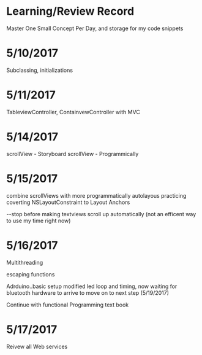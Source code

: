 # Learning/Review Record 



Master One Small Concept Per Day, and storage for my code snippets


# 5/10/2017

Subclassing, initializations

# 5/11/2017

TableviewController, ContainvewController with MVC 

# 5/14/2017

 scrollView - Storyboard
 scrollView - Programmically


# 5/15/2017

 combine scrollViews with more programmatically autolayous
 practicing coverting NSLayoutConstraint to Layout Anchors
 
 --stop before making textviews scroll up automatically (not an efficent way to use my time right now)
 
 # 5/16/2017 
 
   Multithreading
   
   escaping functions 
   
   Adrduino..basic setup modified led loop and timing, now waiting for bluetooth hardware to arrive to move on to next step (5/19/2017)
   
   Continue with functional Programming text book 
   
# 5/17/2017

  Reivew all Web services 
   
   

 







